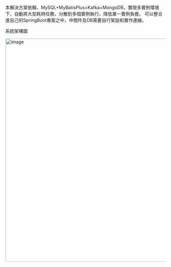 本解決方案依賴，MySQL+MyBatisPlus+Kafka+MongoDB，實現多實例環境下，自動將大型耗時任務，分散到多個實例執行，降低單一實例負擔。
可以整合進自己的SpringBoot專案之中，中間件及DB需要自行架設和實作連線。

系統架構圖

<img width="1535" height="701" alt="image" src="https://github.com/user-attachments/assets/6323d200-f2a5-4146-8ca9-f054682f490e" />

